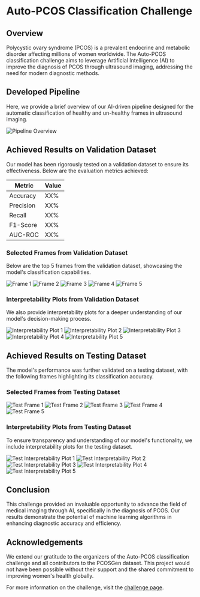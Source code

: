 # Auto-PCOS Classification Challenge

## Overview
Polycystic ovary syndrome (PCOS) is a prevalent endocrine and metabolic disorder affecting millions of women worldwide. The Auto-PCOS classification challenge aims to leverage Artificial Intelligence (AI) to improve the diagnosis of PCOS through ultrasound imaging, addressing the need for modern diagnostic methods.

## Developed Pipeline
Here, we provide a brief overview of our AI-driven pipeline designed for the automatic classification of healthy and un-healthy frames in ultrasound imaging.

![Pipeline Overview](https://github.com/musk-singhal/auto-pcos-classification/assets/34962939/604ce74a-fd7c-4979-b1b5-ed141b49c3f1)

## Achieved Results on Validation Dataset
Our model has been rigorously tested on a validation dataset to ensure its effectiveness. Below are the evaluation metrics achieved:

| Metric     | Value |
|------------|-------|
| Accuracy   | XX%   |
| Precision  | XX%   |
| Recall     | XX%   |
| F1-Score   | XX%   |
| AUC-ROC    | XX%   |

### Selected Frames from Validation Dataset
Below are the top 5 frames from the validation dataset, showcasing the model's classification capabilities.

![Frame 1](https://github.com/musk-singhal/auto-pcos-classification/assets/34962939/c9b64302-1c0f-4335-ba4c-358563b36ea0)
![Frame 2](https://github.com/musk-singhal/auto-pcos-classification/assets/34962939/55bbfd63-c4e4-449e-bcff-a978f4397840)
![Frame 3](https://github.com/musk-singhal/auto-pcos-classification/assets/34962939/427683e0-4c02-4f9c-a712-767b676afd4f)
![Frame 4](https://github.com/musk-singhal/auto-pcos-classification/assets/34962939/b6463295-ba1b-49e4-8ae6-8c2c136ae5e8)
![Frame 5](https://github.com/musk-singhal/auto-pcos-classification/assets/34962939/456902ff-99f7-4a19-a978-4201ed7e79fe)

### Interpretability Plots from Validation Dataset
We also provide interpretability plots for a deeper understanding of our model's decision-making process.

![Interpretability Plot 1](https://github.com/musk-singhal/auto-pcos-classification/assets/34962939/7edae352-3437-4479-b85e-02badb3979be)
![Interpretability Plot 2](https://github.com/musk-singhal/auto-pcos-classification/assets/34962939/dd98c6d5-4ee5-4d94-8226-9bc0b42c1372)
![Interpretability Plot 3](https://github.com/musk-singhal/auto-pcos-classification/assets/34962939/8e7cac3e-1211-482a-a288-10bd79115e5f)
![Interpretability Plot 4](https://github.com/musk-singhal/auto-pcos-classification/assets/34962939/7ee297c0-00d3-4dc3-8098-9ab81dcc3d52)
![Interpretability Plot 5](https://github.com/musk-singhal/auto-pcos-classification/assets/34962939/690063d0-1ca6-45d5-be09-b56a68a3821d)

## Achieved Results on Testing Dataset
The model's performance was further validated on a testing dataset, with the following frames highlighting its classification accuracy.

### Selected Frames from Testing Dataset
![Test Frame 1](path/to/test_frame1.png)
![Test Frame 2](path/to/test_frame2.png)
![Test Frame 3](path/to/test_frame3.png)
![Test Frame 4](path/to/test_frame4.png)
![Test Frame 5](path/to/test_frame5.png)

### Interpretability Plots from Testing Dataset
To ensure transparency and understanding of our model's functionality, we include interpretability plots for the testing dataset.

![Test Interpretability Plot 1](path/to/test_plot1.png)
![Test Interpretability Plot 2](path/to/test_plot2.png)
![Test Interpretability Plot 3](path/to/test_plot3.png)
![Test Interpretability Plot 4](path/to/test_plot4.png)
![Test Interpretability Plot 5](path/to/test_plot5.png)

## Conclusion
This challenge provided an invaluable opportunity to advance the field of medical imaging through AI, specifically in the diagnosis of PCOS. Our results demonstrate the potential of machine learning algorithms in enhancing diagnostic accuracy and efficiency.

## Acknowledgements
We extend our gratitude to the organizers of the Auto-PCOS classification challenge and all contributors to the PCOSGen dataset. This project would not have been possible without their support and the shared commitment to improving women's health globally.

For more information on the challenge, visit the [challenge page](https://misahub.in/pcos/index.html).
